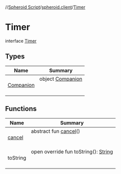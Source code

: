 //[Spheroid Script](../../index.md)/[spheroid.client](../index.md)/[Timer](index.md)



# Timer  
 interface [Timer](index.md)   


## Types  
  
|  Name|  Summary| 
|---|---|
| [Companion](-companion/index.md)| object [Companion](-companion/index.md)  <br><br><br>


## Functions  
  
|  Name|  Summary| 
|---|---|
| [cancel](cancel.md)| abstract fun [cancel](cancel.md)()  <br><br><br>
| toString| open override fun toString(): [String](../../spheroid/-string/index.md)  <br><br><br>

